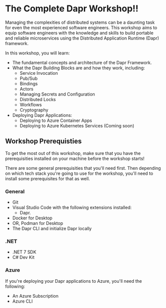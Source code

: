 # The Complete Dapr Workshop!!

Managing the complexities of distributed systems can be a daunting task for even the most experienced software engineers. This workshop aims to equip software engineers with the knowledge and skills to build portable and reliable microservices using the Distributed Application Runtime (Dapr) framework.

In this workshop, you will learn:

- The fundamental concepts and architecture of the Dapr Framework.
- What the Dapr Building Blocks are and how they work, including:
    - Service Invocation
    - Pub/Sub
    - Bindings
    - Actors
    - Managing Secrets and Configuration
    - Distributed Locks
    - Workflows
    - Cryptography
- Deploying Dapr Applications:
    - Deploying to Azure Container Apps
    - Deploying to Azure Kubernetes Services (Coming soon)

## Workshop Prerequisties

To get the most out of this workshop, make sure that you have the prerequisities installed on your machine before the workshop starts!

There are some general prerequisities that you'll need first. Then depending on which tech stack you're going to use for the workshop, you'll need to install some prerequisites for that as well.

### General

- Git
- Visual Studio Code with the following extensions installed:
    - Dapr.
- Docker for Desktop
- OR, Podman for Desktop
- The Dapr CLI and initialize Dapr locally

### .NET

- .NET 7 SDK
- C# Dev Kit

### Azure

If you're deploying your Dapr applications to Azure, you'll need the following:

- An Azure Subscription
- Azure CLI
